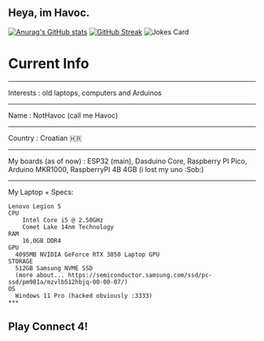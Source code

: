 ## Heya, im Havoc.

[![Anurag's GitHub stats](https://github-readme-stats.vercel.app/api?username=NotHavocc)](https://github.com/anuraghazra/github-readme-stats)
[![GitHub Streak](https://github-readme-streak-stats.herokuapp.com?user=NotHavocc&theme=dark&hide_border=true&date_format=j%2Fn%5B%2FY%5D)](https://git.io/streak-stats)
![Jokes Card](https://readme-jokes.vercel.app/api)
# Current Info
***
Interests : old laptops, computers and Arduinos
***
Name : NotHavoc (call me Havoc)
***
Country : Croatian 🇭🇷
***
My boards (as of now) : ESP32 (main), Dasduino Core, Raspberry PI Pico, Arduino MKR1000, RaspberryPI 4B 4GB (i lost my uno :Sob:)
***
My Laptop + Specs:
```
Lenovo Legion 5
CPU
	Intel Core i5 @ 2.50GHz
	Comet Lake 14nm Technology
RAM
	16,0GB DDR4
GPU
  4095MB NVIDIA GeForce RTX 3050 Laptop GPU
STORAGE
  512GB Samsung NVME SSD
  (more about... https://semiconductor.samsung.com/ssd/pc-ssd/pm981a/mzvlb512hbjq-00-00-07/)
OS
  Windows 11 Pro (hacked obviously :3333)
***
```
## Play Connect 4!

<!---
NotHavocc/NotHavocc is a ✨ special ✨ repository because its `README.md` (this file) appears on your GitHub profile.
You can click the Preview link to take a look at your changes.
--->
